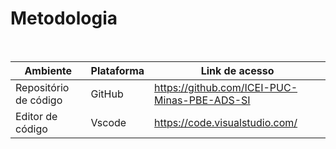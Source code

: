 <h1>Metodologia</h1><br>

| Ambiente                    | Plataforma | Link de acesso                                     |
| --------------------------- | ---------- | -------------------------------------------------- |
| Repositório de código     | GitHub     |https://github.com/ICEI-PUC-Minas-PBE-ADS-SI     |
|Editor de código |Vscode  |https://code.visualstudio.com/  |

